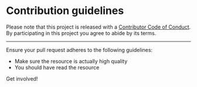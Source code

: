# Contribution guidelines

Please note that this project is released with a [Contributor Code of Conduct](code-of-conduct.md). By participating in this
project you agree to abide by its terms.

---

Ensure your pull request adheres to the following guidelines:

- Make sure the resource is actually high quality
- You should have read the resource

Get involved!
